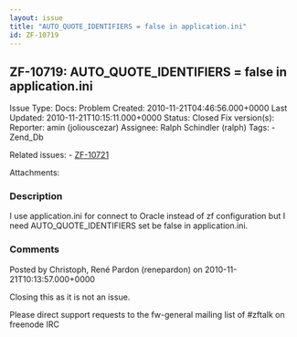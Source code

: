 ```yaml
---
layout: issue
title: "AUTO_QUOTE_IDENTIFIERS = false in application.ini"
id: ZF-10719
---
```


ZF-10719: AUTO\_QUOTE\_IDENTIFIERS = false in application.ini 
--------------------------------------------------------------

 Issue Type: Docs: Problem Created: 2010-11-21T04:46:56.000+0000 Last Updated: 2010-11-21T10:15:11.000+0000 Status: Closed Fix version(s): 
 Reporter:  amin (joliouscezar)  Assignee:  Ralph Schindler (ralph)  Tags: - Zend\_Db
 
 Related issues: - [ZF-10721](/issues/browse/ZF-10721)
 
 Attachments: 
### Description

I use application.ini for connect to Oracle instead of zf configuration but I need AUTO\_QUOTE\_IDENTIFIERS set be false in application.ini.

 

 

### Comments

Posted by Christoph, René Pardon (renepardon) on 2010-11-21T10:13:57.000+0000

Closing this as it is not an issue.

Please direct support requests to the fw-general mailing list of #zftalk on freenode IRC

 

 